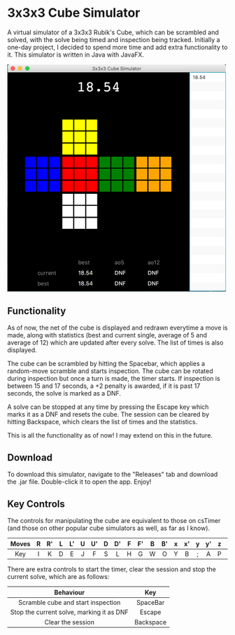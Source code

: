 # 3x3x3 Cube Simulator

A virtual simulator of a 3x3x3 Rubik's Cube, which can be scrambled and solved, with the solve being timed and inspection being tracked. Initially a one-day project, I decided to spend more time and add extra functionality to it. This simulator is written in Java with JavaFX.

<img src="images/afterSolve.png" width=500>

## Functionality
As of now, the net of the cube is displayed and redrawn everytime a move is made, along with statistics (best and current single, average of 5 and average of 12) which are updated after every solve. The list of times is also displayed. 

The cube can be scrambled by hitting the Spacebar, which applies a random-move scramble and starts inspection. The cube can be rotated during inspection but once a turn is made, the timer starts. If inspection is between 15 and 17 seconds, a +2 penalty is awarded, if it is past 17 seconds, the solve is marked as a DNF.

A solve can be stopped at any time by pressing the Escape key which marks it as a DNF and resets the cube. The session can be cleared by hitting Backspace, which clears the list of times and the statistics.

This is all the functionality as of now! I may extend on this in the future.

## Download
To download this simulator, navigate to the "Releases" tab and download the .jar file. Double-click it to open the app. Enjoy!

## Key Controls
The controls for manipulating the cube are equivalent to those on csTimer (and those on other popular cube simulators as well, as far as I know).

| Moves | R | R' | L | L' | U | U' | D | D' | F | F' | B | B' | x | x' | y | y' | z | z' |
|:----:|:-:|:--:|:-:|:--:|:-:|:--:|:-:|:--:|:-:|:--:|:-:|:--:|:-:|:--:|:-:|:--:|:-:|:--:|
|  Key | I |  K | D |  E | J |  F | S |  L | H |  G | W |  O | Y |  B | ; |  A | P |  Q |

There are extra controls to start the timer, clear the session and stop the current solve, which are as follows:

|                 Behaviour                 |    Key    |
|:-----------------------------------------:|:---------:|
|     Scramble cube and start inspection    |  SpaceBar |
| Stop the current solve, marking it as DNF |   Escape  |
|             Clear the session             | Backspace |
